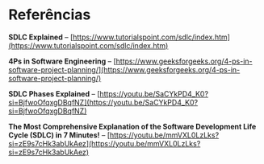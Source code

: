 # Referências

**SDLC Explained** – [https://www.tutorialspoint.com/sdlc/index.htm](https://www.tutorialspoint.com/sdlc/index.htm)  

**4Ps in Software Engineering** – [https://www.geeksforgeeks.org/4-ps-in-software-project-planning/](https://www.geeksforgeeks.org/4-ps-in-software-project-planning/)  

**SDLC Phases Explained** – [https://youtu.be/SaCYkPD4_K0?si=BjfwoOfqxgDBqfNZ](https://youtu.be/SaCYkPD4_K0?si=BjfwoOfqxgDBqfNZ)  

**The Most Comprehensive Explanation of the Software Development Life Cycle (SDLC) in 7 Minutes!** – [https://youtu.be/mmVXL0LzLks?si=zE9s7cHk3abUkAez](https://youtu.be/mmVXL0LzLks?si=zE9s7cHk3abUkAez)  

